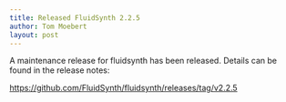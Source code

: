 ```yaml
---
title: Released FluidSynth 2.2.5
author: Tom Moebert
layout: post
---
```


A maintenance release for fluidsynth has been released. Details can be found in the release notes:

<https://github.com/FluidSynth/fluidsynth/releases/tag/v2.2.5>

